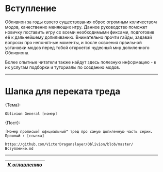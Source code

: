 # Вступление

Обливион за годы своего существования оброс огромным количеством модов, качественно меняющих игру. Данное руководство поможет новичку поставить игру со всеми необходимыми фиксами, подготовив её к дальнейшему допиливанию. Внимательно прочти гайды, задавай вопросы про непонятные моменты, и после освоения првильной установки модов перед тобой откроется чудесный мир допиленного Обливиона.

Более опытные читатели также найдут здесь полезную информацию - к их услугам подборки и туториалы по созданию модов.

------


# Шапка для переката треда

{Тема}:

```
Oblivion General [номер]
```

{Пост}:

```
[Номер прописью] официальный™ тред про самую допиленную часть серии.
Прошлый : [ссылка]

https://github.com/VictorDragonslayer/Oblivion/blob/master/Вступление.md
```

------

|[*К оглавлению*](01_Оглавление.md)|
|:---:|
